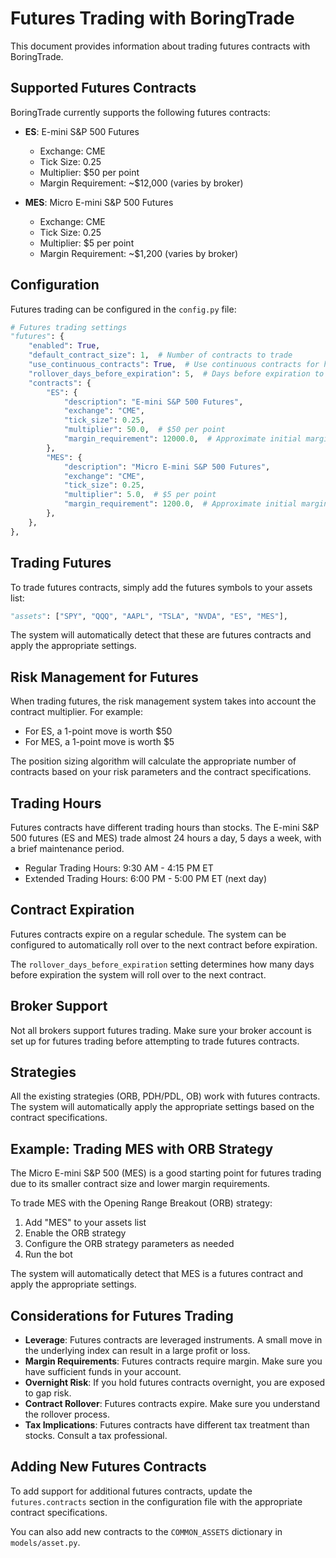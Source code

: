 # Futures Trading with BoringTrade

This document provides information about trading futures contracts with BoringTrade.

## Supported Futures Contracts

BoringTrade currently supports the following futures contracts:

- **ES**: E-mini S&P 500 Futures
  - Exchange: CME
  - Tick Size: 0.25
  - Multiplier: $50 per point
  - Margin Requirement: ~$12,000 (varies by broker)

- **MES**: Micro E-mini S&P 500 Futures
  - Exchange: CME
  - Tick Size: 0.25
  - Multiplier: $5 per point
  - Margin Requirement: ~$1,200 (varies by broker)

## Configuration

Futures trading can be configured in the `config.py` file:

```python
# Futures trading settings
"futures": {
    "enabled": True,
    "default_contract_size": 1,  # Number of contracts to trade
    "use_continuous_contracts": True,  # Use continuous contracts for historical data
    "rollover_days_before_expiration": 5,  # Days before expiration to roll over
    "contracts": {
        "ES": {
            "description": "E-mini S&P 500 Futures",
            "exchange": "CME",
            "tick_size": 0.25,
            "multiplier": 50.0,  # $50 per point
            "margin_requirement": 12000.0,  # Approximate initial margin
        },
        "MES": {
            "description": "Micro E-mini S&P 500 Futures",
            "exchange": "CME",
            "tick_size": 0.25,
            "multiplier": 5.0,  # $5 per point
            "margin_requirement": 1200.0,  # Approximate initial margin
        },
    },
},
```

## Trading Futures

To trade futures contracts, simply add the futures symbols to your assets list:

```python
"assets": ["SPY", "QQQ", "AAPL", "TSLA", "NVDA", "ES", "MES"],
```

The system will automatically detect that these are futures contracts and apply the appropriate settings.

## Risk Management for Futures

When trading futures, the risk management system takes into account the contract multiplier. For example:

- For ES, a 1-point move is worth $50
- For MES, a 1-point move is worth $5

The position sizing algorithm will calculate the appropriate number of contracts based on your risk parameters and the contract specifications.

## Trading Hours

Futures contracts have different trading hours than stocks. The E-mini S&P 500 futures (ES and MES) trade almost 24 hours a day, 5 days a week, with a brief maintenance period.

- Regular Trading Hours: 9:30 AM - 4:15 PM ET
- Extended Trading Hours: 6:00 PM - 5:00 PM ET (next day)

## Contract Expiration

Futures contracts expire on a regular schedule. The system can be configured to automatically roll over to the next contract before expiration.

The `rollover_days_before_expiration` setting determines how many days before expiration the system will roll over to the next contract.

## Broker Support

Not all brokers support futures trading. Make sure your broker account is set up for futures trading before attempting to trade futures contracts.

## Strategies

All the existing strategies (ORB, PDH/PDL, OB) work with futures contracts. The system will automatically apply the appropriate settings based on the contract specifications.

## Example: Trading MES with ORB Strategy

The Micro E-mini S&P 500 (MES) is a good starting point for futures trading due to its smaller contract size and lower margin requirements.

To trade MES with the Opening Range Breakout (ORB) strategy:

1. Add "MES" to your assets list
2. Enable the ORB strategy
3. Configure the ORB strategy parameters as needed
4. Run the bot

The system will automatically detect that MES is a futures contract and apply the appropriate settings.

## Considerations for Futures Trading

- **Leverage**: Futures contracts are leveraged instruments. A small move in the underlying index can result in a large profit or loss.
- **Margin Requirements**: Futures contracts require margin. Make sure you have sufficient funds in your account.
- **Overnight Risk**: If you hold futures contracts overnight, you are exposed to gap risk.
- **Contract Rollover**: Futures contracts expire. Make sure you understand the rollover process.
- **Tax Implications**: Futures contracts have different tax treatment than stocks. Consult a tax professional.

## Adding New Futures Contracts

To add support for additional futures contracts, update the `futures.contracts` section in the configuration file with the appropriate contract specifications.

You can also add new contracts to the `COMMON_ASSETS` dictionary in `models/asset.py`.
